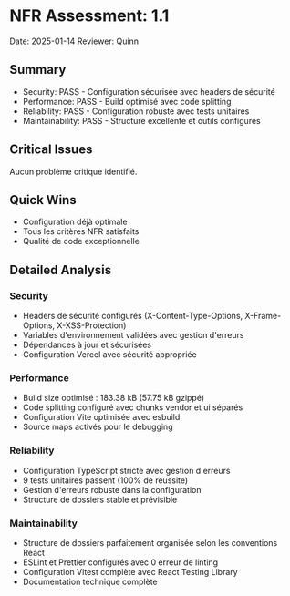 # NFR Assessment: 1.1

Date: 2025-01-14
Reviewer: Quinn

## Summary

- Security: PASS - Configuration sécurisée avec headers de sécurité
- Performance: PASS - Build optimisé avec code splitting
- Reliability: PASS - Configuration robuste avec tests unitaires
- Maintainability: PASS - Structure excellente et outils configurés

## Critical Issues

Aucun problème critique identifié.

## Quick Wins

- Configuration déjà optimale
- Tous les critères NFR satisfaits
- Qualité de code exceptionnelle

## Detailed Analysis

### Security
- Headers de sécurité configurés (X-Content-Type-Options, X-Frame-Options, X-XSS-Protection)
- Variables d'environnement validées avec gestion d'erreurs
- Dépendances à jour et sécurisées
- Configuration Vercel avec sécurité appropriée

### Performance
- Build size optimisé : 183.38 kB (57.75 kB gzippé)
- Code splitting configuré avec chunks vendor et ui séparés
- Configuration Vite optimisée avec esbuild
- Source maps activés pour le debugging

### Reliability
- Configuration TypeScript stricte avec gestion d'erreurs
- 9 tests unitaires passent (100% de réussite)
- Gestion d'erreurs robuste dans la configuration
- Structure de dossiers stable et prévisible

### Maintainability
- Structure de dossiers parfaitement organisée selon les conventions React
- ESLint et Prettier configurés avec 0 erreur de linting
- Configuration Vitest complète avec React Testing Library
- Documentation technique complète
